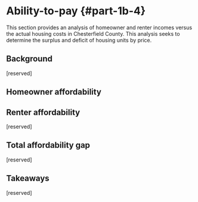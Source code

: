 # Ability-to-pay {#part-1b-4}

This section provides an analysis of homeowner and renter incomes versus the actual housing costs in Chesterfield County. This analysis seeks to determine the surplus and deficit of housing units by price. 

## Background

[reserved]



## Homeowner affordability



## Renter affordability

[reserved]

## Total affordability gap

[reserved]

## Takeaways

[reserved]
